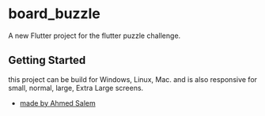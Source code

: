 # board_buzzle

A new Flutter project for the flutter puzzle challenge.

## Getting Started
this project can be build for Windows, Linux, Mac. and is also responsive for small, normal, large, Extra Large screens.




- [made by Ahmed Salem](http://profile.ahmedsalem.link)